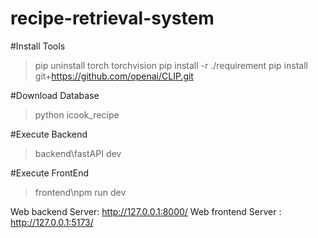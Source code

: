 # recipe-retrieval-system


#Install Tools

> pip uninstall torch torchvision
> pip install -r ./requirement
> pip install git+https://github.com/openai/CLIP.git

#Download Database
> python icook_recipe

#Execute Backend  
> backend\fastAPI dev



#Execute FrontEnd  
> frontend\npm run dev
  
Web backend Server:  http://127.0.0.1:8000/
Web frontend Server :  http://127.0.0.1:5173/
